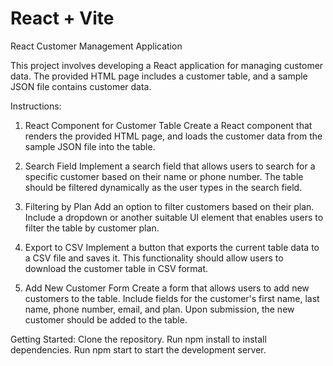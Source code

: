 # React + Vite
React Customer Management Application

This project involves developing a React application for managing customer data. The provided HTML page includes a customer table, and a sample JSON file contains customer data.

Instructions:
1. React Component for Customer Table
Create a React component that renders the provided HTML page, and loads the customer data from the sample JSON file into the table.

2. Search Field
Implement a search field that allows users to search for a specific customer based on their name or phone number. The table should be filtered dynamically as the user types in the search field.

3. Filtering by Plan
Add an option to filter customers based on their plan. Include a dropdown or another suitable UI element that enables users to filter the table by customer plan.

4. Export to CSV
Implement a button that exports the current table data to a CSV file and saves it. This functionality should allow users to download the customer table in CSV format.

5. Add New Customer Form
Create a form that allows users to add new customers to the table. Include fields for the customer's first name, last name, phone number, email, and plan. Upon submission, the new customer should be added to the table.

Getting Started:
Clone the repository.
Run npm install to install dependencies.
Run npm start to start the development server.
